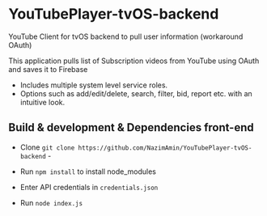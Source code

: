 # YouTubePlayer-tvOS-backend

YouTube Client for tvOS backend to pull user information (workaround OAuth)

This application pulls list of Subscription videos from YouTube using OAuth and saves it to Firebase

  - Includes multiple system level service roles.
  - Options such as add/edit/delete, search, filter, bid, report etc. with an intuitive look.

## Build & development & Dependencies front-end

- Clone `git clone https://github.com/NazimAmin/YouTubePlayer-tvOS-backend` - 

- Run `npm install` to install node_modules
- Enter API credentials in `credentials.json`
- Run `node index.js `






